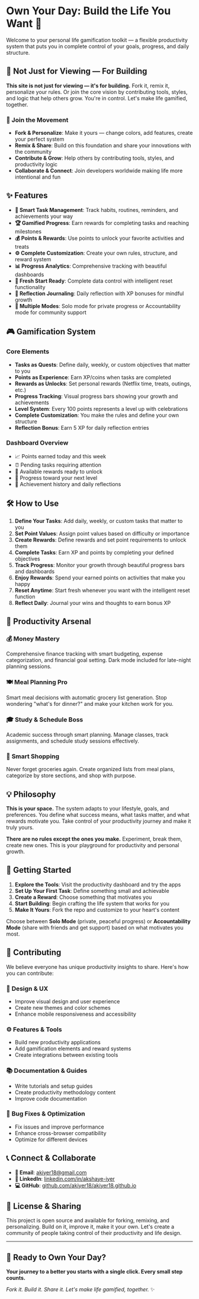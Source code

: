 # Own Your Day: Build the Life You Want 🚀

Welcome to your personal life gamification toolkit — a flexible productivity system that puts you in complete control of your goals, progress, and daily structure.

## 🌟 Not Just for Viewing — For Building

**This site is not just for viewing — it's for building.** Fork it, remix it, personalize your rules. Or join the core vision by contributing tools, styles, and logic that help others grow. You're in control. Let's make life gamified, together.

### 🤝 Join the Movement
- **Fork & Personalize**: Make it yours — change colors, add features, create your perfect system
- **Remix & Share**: Build on this foundation and share your innovations with the community  
- **Contribute & Grow**: Help others by contributing tools, styles, and productivity logic
- **Collaborate & Connect**: Join developers worldwide making life more intentional and fun

## ✨ Features

- **🎯 Smart Task Management**: Track habits, routines, reminders, and achievements your way
- **🏆 Gamified Progress**: Earn rewards for completing tasks and reaching milestones  
- **💰 Points & Rewards**: Use points to unlock your favorite activities and treats
- **⚙️ Complete Customization**: Create your own rules, structure, and reward system
- **📊 Progress Analytics**: Comprehensive tracking with beautiful dashboards
- **🔄 Fresh Start Ready**: Complete data control with intelligent reset functionality
- **📝 Reflection Journaling**: Daily reflection with XP bonuses for mindful growth
- **👥 Multiple Modes**: Solo mode for private progress or Accountability mode for community support

## 🎮 Gamification System

### Core Elements
- **Tasks as Quests**: Define daily, weekly, or custom objectives that matter to you
- **Points as Experience**: Earn XP/coins when tasks are completed  
- **Rewards as Unlocks**: Set personal rewards (Netflix time, treats, outings, etc.)
- **Progress Tracking**: Visual progress bars showing your growth and achievements
- **Level System**: Every 100 points represents a level up with celebrations
- **Complete Customization**: You make the rules and define your own structure
- **Reflection Bonus**: Earn 5 XP for daily reflection entries

### Dashboard Overview
- 📈 Points earned today and this week
- ⏰ Pending tasks requiring attention  
- 🎁 Available rewards ready to unlock
- 🎯 Progress toward your next level
- 🏅 Achievement history and daily reflections

## 🛠️ How to Use

1. **Define Your Tasks**: Add daily, weekly, or custom tasks that matter to you
2. **Set Point Values**: Assign point values based on difficulty or importance
3. **Create Rewards**: Define rewards and set point requirements to unlock them
4. **Complete Tasks**: Earn XP and points by completing your defined objectives
5. **Track Progress**: Monitor your growth through beautiful progress bars and dashboards
6. **Enjoy Rewards**: Spend your earned points on activities that make you happy
7. **Reset Anytime**: Start fresh whenever you want with the intelligent reset function
8. **Reflect Daily**: Journal your wins and thoughts to earn bonus XP

## 🎨 Productivity Arsenal

### 💰 **Money Mastery**
Comprehensive finance tracking with smart budgeting, expense categorization, and financial goal setting. Dark mode included for late-night planning sessions.

### 🍽️ **Meal Planning Pro** 
Smart meal decisions with automatic grocery list generation. Stop wondering "what's for dinner?" and make your kitchen work for you.

### 🎓 **Study & Schedule Boss**
Academic success through smart planning. Manage classes, track assignments, and schedule study sessions effectively.

### 🛒 **Smart Shopping**
Never forget groceries again. Create organized lists from meal plans, categorize by store sections, and shop with purpose.

## 💡 Philosophy

**This is your space.** The system adapts to your lifestyle, goals, and preferences. You define what success means, what tasks matter, and what rewards motivate you. Take control of your productivity journey and make it truly yours.

**There are no rules except the ones you make.** Experiment, break them, create new ones. This is your playground for productivity and personal growth.

## 🚀 Getting Started

1. **Explore the Tools**: Visit the productivity dashboard and try the apps
2. **Set Up Your First Task**: Define something small and achievable
3. **Create a Reward**: Choose something that motivates you
4. **Start Building**: Begin crafting the life system that works for you
5. **Make It Yours**: Fork the repo and customize to your heart's content

Choose between **Solo Mode** (private, peaceful progress) or **Accountability Mode** (share with friends and get support) based on what motivates you most.

## 🤝 Contributing

We believe everyone has unique productivity insights to share. Here's how you can contribute:

### 🎨 **Design & UX**
- Improve visual design and user experience
- Create new themes and color schemes  
- Enhance mobile responsiveness and accessibility

### ⚙️ **Features & Tools**
- Build new productivity applications
- Add gamification elements and reward systems
- Create integrations between existing tools

### 📚 **Documentation & Guides**
- Write tutorials and setup guides
- Create productivity methodology content
- Improve code documentation

### 🐛 **Bug Fixes & Optimization**
- Fix issues and improve performance
- Enhance cross-browser compatibility
- Optimize for different devices

## 📞 Connect & Collaborate

- **📧 Email**: [akiyer18@gmail.com](mailto:akiyer18@gmail.com)
- **💼 LinkedIn**: [linkedin.com/in/akshaye-iyer](https://www.linkedin.com/in/akshaye-iyer/)
- **💻 GitHub**: [github.com/akiyer18/akiyer18.github.io](https://github.com/akiyer18/akiyer18.github.io)

## 🎯 License & Sharing

This project is open source and available for forking, remixing, and personalizing. Build on it, improve it, make it your own. Let's create a community of people taking control of their productivity and life design.

---

## 🌟 Ready to Own Your Day?

**Your journey to a better you starts with a single click. Every small step counts.**

*Fork it. Build it. Share it. Let's make life gamified, together.* ✨

